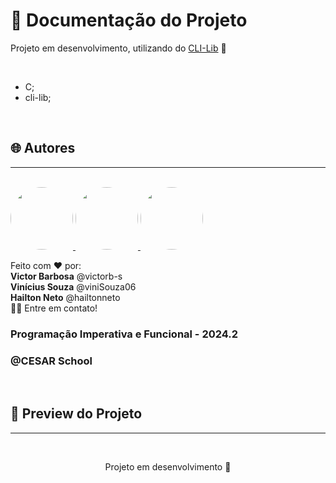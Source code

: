 # 📒 Documentação do Projeto

<p align="justify">
  
  Projeto em desenvolvimento, utilizando do [CLI-Lib](https://github.com/tgfb/cli-lib) 🚧
  
</p>
<br>

- C;
- cli-lib;

<div style="display: inline_block"><br>
  <!--img align="center" alt="React" heigth="30" width="40" src="https://cdn.jsdelivr.net/gh/devicons/devicon@latest/icons/react/react-original.svg"-->
</div>

## 🌐 Autores
---
<br>

<a href="https://www.linkedin.com/in/victor-santos-01242007111203200607/">
 <img style="border-radius: 50%" src="https://avatars.githubusercontent.com/u/114593367?s=400&u=35dad9c7030300514c27e765de70b83b4073c802&v=4" width="100px;" alt=""/>
</a>

<a href="https://www.linkedin.com/in/vinicius-macedo-8a5873300/">
 <img style="border-radius: 50%" src="https://avatars.githubusercontent.com/u/166858981?v=4" width="100px;" alt=""/>
</a>

<a href="https://www.linkedin.com/in/hailton-neto-2a81a1196/">
 <img style="border-radius: 50%" src="https://avatars.githubusercontent.com/u/130097508?v=4" width="100px;" alt=""/>
</a>


Feito com ❤️ por: 
<br>
<strong>Victor Barbosa</strong> @victorb-s <br>
<strong>Vinícius Souza</strong> @viniSouza06 <br>
<strong>Hailton Neto</strong> @hailtonneto
<br>
👋🏽 Entre em contato!

<h3>Programação Imperativa e Funcional - 2024.2</h3>
<h3>@CESAR School</h3>
<br>

## 🔗 Preview do Projeto
---

<br>
<p width="100%" align="center">
  Projeto em desenvolvimento 🚧
  <!--a href="https://git-find-alpha.vercel.app" target="_blank"><img src="https://img.shields.io/badge/Preview-FF5722?style=for-the-badge&logo=todoist&logoColor=white" width="30%"></a-->
</p>
